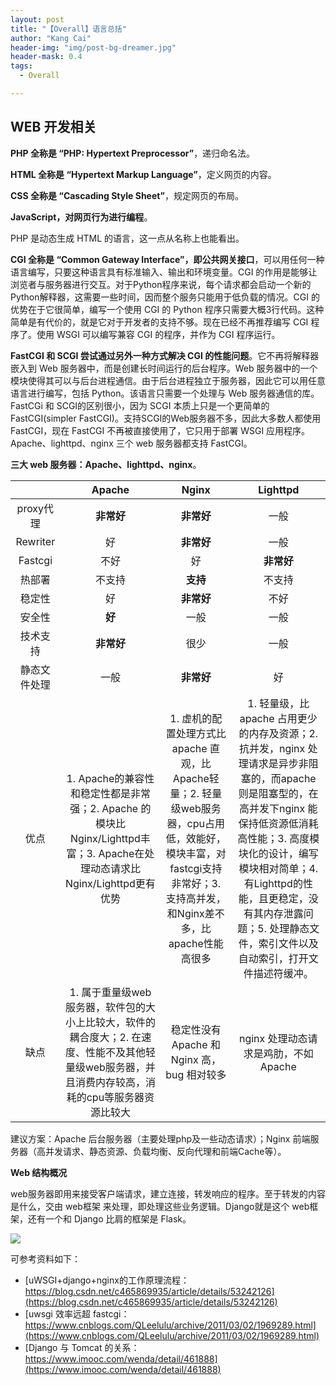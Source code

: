 ```yaml
---
layout: post
title: "【Overall】语言总括"
author: "Kang Cai"
header-img: "img/post-bg-dreamer.jpg"
header-mask: 0.4
tags:
  - Overall

---
```


## WEB 开发相关

**PHP 全称是 “PHP: Hypertext Preprocessor”**，递归命名法。

**HTML 全称是 “Hypertext Markup Language”**，定义网页的内容。

**CSS 全称是 “Cascading Style Sheet”**，规定网页的布局。

**JavaScript，对网页行为进行编程**。

PHP 是动态生成 HTML 的语言，这一点从名称上也能看出。

**CGI 全称是 “Common Gateway Interface”，即公共网关接口**，可以用任何一种语言编写，只要这种语言具有标准输入、输出和环境变量。CGI 的作用是能够让浏览者与服务器进行交互。对于Python程序来说，每个请求都会启动一个新的Python解释器，这需要一些时间，因而整个服务只能用于低负载的情况。CGI 的优势在于它很简单，编写一个使用 CGI 的 Python 程序只需要大概3行代码。这种简单是有代价的，就是它对于开发者的支持不够。现在已经不再推荐编写 CGI 程序了。使用 WSGI 可以编写兼容 CGI 的程序，并作为 CGI 程序运行。

**FastCGI 和 SCGI 尝试通过另外一种方式解决 CGI 的性能问题**。它不再将解释器嵌入到 Web 服务器中，而是创建长时间运行的后台程序。Web 服务器中的一个模块使得其可以与后台进程通信。由于后台进程独立于服务器，因此它可以用任意语言进行编写，包括 Python。该语言只需要一个处理与 Web 服务器通信的库。FastCGi 和 SCGI的区别很小，因为 SCGI 本质上只是一个更简单的 FastCGI(simpler FastCGI)。支持SCGI的Web服务器不多，因此大多数人都使用FastCGI，现在 FastCGI 不再被直接使用了，它只用于部署 WSGI 应用程序。Apache、lighttpd、nginx 三个 web 服务器都支持 FastCGI。

**三大 web 服务器：Apache、lighttpd、nginx**。

|  | Apache | Nginx | Lighttpd |
| :-----------:| :----------: |:----------: | :----------: | 
| proxy代理 | **非常好** | **非常好** | 一般 |
| Rewriter | 好 | **非常好** | 一般 |
| Fastcgi | 不好 | 好 | **非常好** |
| 热部署 | 不支持 | **支持** | 不支持 |
| 稳定性 | 好 | **非常好** | 不好 |
| 安全性 | **好** | 一般 | 一般 |
| 技术支持 | **非常好** | 很少 | 一般 |
| 静态文件处理 | 一般 | **非常好** | 好 |
| 优点 | 1. Apache的兼容性和稳定性都是非常强；2. Apache 的模块比 Nginx/Lighttpd丰富；3. Apache在处理动态请求比Nginx/Lighttpd更有优势 | 1. 虚机的配置处理方式比 apache 直观，比Apache轻量；2. 轻量级web服务器，cpu占用低，效能好，模块丰富，对fastcgi支持非常好；3. 支持高并发，和Nginx差不多，比apache性能高很多 | 1. 轻量级，比 apache 占用更少的内存及资源；2. 抗并发，nginx 处理请求是异步非阻塞的，而apache 则是阻塞型的，在高并发下nginx 能保持低资源低消耗高性能；3. 高度模块化的设计，编写模块相对简单；4. 有Lighttpd的性能，且更稳定，没有其内存泄露问题；5. 处理静态文件，索引文件以及自动索引，打开文件描述符缓冲。|
| 缺点 | 1. 属于重量级web服务器，软件包的大小上比较大，软件的耦合度大；2. 在速度、性能不及其他轻量级web服务器，并且消费内存较高，消耗的cpu等服务器资源比较大 | 稳定性没有 Apache 和 Nginx 高，bug 相对较多 | nginx 处理动态请求是鸡肋，不如 Apache | 

建议方案：Apache 后台服务器（主要处理php及一些动态请求）；Nginx 前端服务器（高并发请求、静态资源、负载均衡、反向代理和前端Cache等）。

**Web 结构概况**

web服务器即用来接受客户端请求，建立连接，转发响应的程序。至于转发的内容是什么，交由 web框架 来处理，即处理这些业务逻辑。Django就是这个 web框架，还有一个和 Django 比肩的框架是 Flask。

<img src="https://kangcai.github.io/img/in-post/post-web/web-1.jpg"/>

可参考资料如下：

* [uWSGI+django+nginx的工作原理流程：https://blog.csdn.net/c465869935/article/details/53242126](https://blog.csdn.net/c465869935/article/details/53242126)
* [uwsgi 效率远超 fastcgi：https://www.cnblogs.com/QLeelulu/archive/2011/03/02/1969289.html](https://www.cnblogs.com/QLeelulu/archive/2011/03/02/1969289.html)
* [Django 与 Tomcat 的关系：https://www.imooc.com/wenda/detail/461888](https://www.imooc.com/wenda/detail/461888)